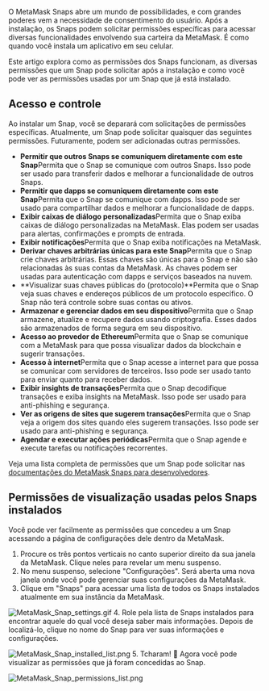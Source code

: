 O MetaMask Snaps abre um mundo de possibilidades, e com grandes poderes vem a necessidade de consentimento do usuário. Após a instalação, os Snaps podem solicitar permissões específicas para acessar diversas funcionalidades envolvendo sua carteira da MetaMask. É como quando você instala um aplicativo em seu celular.


Este artigo explora como as permissões dos Snaps funcionam, as diversas permissões que um Snap pode solicitar após a instalação e como você pode ver as permissões usadas por um Snap que já está instalado.


Acesso e controle
-----------------


Ao instalar um Snap, você se deparará com solicitações de permissões específicas. Atualmente, um Snap pode solicitar quaisquer das seguintes permissões. Futuramente, podem ser adicionadas outras permissões.


* **Permitir que outros Snaps se comuniquem diretamente com este Snap**Permita que o Snap se comunique com outros Snaps. Isso pode ser usado para transferir dados e melhorar a funcionalidade de outros Snaps.
* **Permitir que dapps se comuniquem diretamente com este Snap**Permita que o Snap se comunique com dapps. Isso pode ser usado para compartilhar dados e melhorar a funcionalidade de dapps.
* **Exibir caixas de diálogo personalizadas**Permita que o Snap exiba caixas de diálogo personalizadas na MetaMask. Elas podem ser usadas para alertas, confirmações e prompts de entrada.
* **Exibir notificações**Permita que o Snap exiba notificações na MetaMask.
* **Derivar chaves arbitrárias únicas para este Snap**Permita que o Snap crie chaves arbitrárias. Essas chaves são únicas para o Snap e não são relacionadas às suas contas da MetaMask. As chaves podem ser usadas para autenticação com dapps e serviços baseados na nuvem.
* **Visualizar suas chaves públicas do (protocolo)**Permita que o Snap veja suas chaves e endereços públicos de um protocolo específico. O Snap não terá controle sobre suas contas ou ativos.
* **Armazenar e gerenciar dados em seu dispositivo**Permita que o Snap armazene, atualize e recupere dados usando criptografia. Esses dados são armazenados de forma segura em seu dispositivo.
* **Acesso ao provedor de Ethereum**Permita que o Snap se comunique com a MetaMask para que possa visualizar dados da blockchain e sugerir transações.
* **Acesso à internet**Permita que o Snap acesse a internet para que possa se comunicar com servidores de terceiros. Isso pode ser usado tanto para enviar quanto para receber dados.
* **Exibir insights de transações**Permita que o Snap decodifique transações e exiba insights na MetaMask. Isso pode ser usado para anti-phishing e segurança.
* **Ver as origens de sites que sugerem transações**Permita que o Snap veja a origem dos sites quando eles sugerem transações. Isso pode ser usado para anti-phishing e segurança.
* **Agendar e executar ações periódicas**Permita que o Snap agende e execute tarefas ou notificações recorrentes.


Veja uma lista completa de permissões que um Snap pode solicitar nas [documentações do MetaMask Snaps para desenvolvedores](https://docs.metamask.io/guide/snaps-rpc-api.html).


Permissões de visualização usadas pelos Snaps instalados
--------------------------------------------------------


Você pode ver facilmente as permissões que concedeu a um Snap acessando a página de configurações dele dentro da MetaMask.


1. Procure os três pontos verticais no canto superior direito da sua janela da MetaMask. Clique neles para revelar um menu suspenso.
2. No menu suspenso, selecione "Configurações". Será aberta uma nova janela onde você pode gerenciar suas configurações da MetaMask.
3. Clique em "Snaps" para acessar uma lista de todos os Snaps instalados atualmente em sua instância da MetaMask.


![MetaMask_Snap_settings.gif](https://support.metamask.io/hc/article_attachments/18379505639195)
4. Role pela lista de Snaps instalados para encontrar aquele do qual você deseja saber mais informações. Depois de localizá-lo, clique no nome do Snap para ver suas informações e configurações.


![MetaMask_Snap_installed_list.png](https://support.metamask.io/hc/article_attachments/18379508227355)
5. Tcharam! 🙌 Agora você pode visualizar as permissões que já foram concedidas ao Snap.


![MetaMask_Snap_permissions_list.png](https://support.metamask.io/hc/article_attachments/18379505659163)
